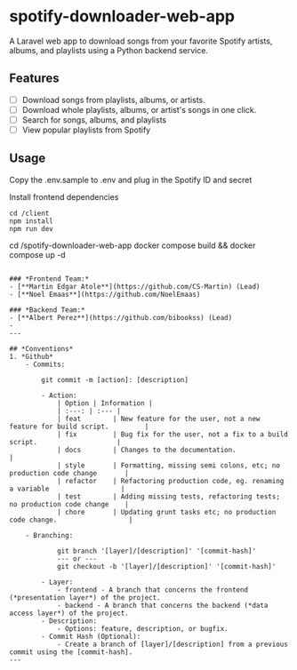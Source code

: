 # spotify-downloader-web-app
A Laravel web app to download songs from your favorite Spotify artists, albums, and playlists using a Python backend service.

## Features
- [ ] Download songs from playlists, albums, or artists. 
- [ ] Download whole playlists, albums, or artist's songs in one click.
- [ ] Search for songs, albums, and playlists
- [ ] View popular playlists from Spotify

## Usage
Copy the .env.sample to .env and plug in the Spotify ID and secret

Install frontend dependencies
```
cd /client
npm install
npm run dev
```
cd /spotify-downloader-web-app
docker compose build && docker compose up -d
```

### *Frontend Team:*
- [**Martin Edgar Atole**](https://github.com/CS-Martin) (Lead)
- [**Noel Emaas**](https://github.com/NoelEmaas)

### *Backend Team:*
- [**Albert Perez**](https://github.com/bibookss) (Lead)
- 
---

## *Conventions*
1. *Github*
    - Commits:
        
        git commit -m [action]: [description]
        
        - Action:
            | Option | Information |
            | :---: | :--- |
            | feat        | New feature for the user, not a new feature for build script.         |
            | fix         | Bug fix for the user, not a fix to a build script.                    |
            | docs        | Changes to the documentation.                                         |
            | style       | Formatting, missing semi colons, etc; no production code change       |
            | refactor    | Refactoring production code, eg. renaming a variable                  |
            | test        | Adding missing tests, refactoring tests; no production code change    |
            | chore       | Updating grunt tasks etc; no production code change.                  |
            
    - Branching:
        
            git branch '[layer]/[description]' '[commit-hash]'
            --- or ---
            git checkout -b '[layer]/[description]' '[commit-hash]'
        
        - Layer:
            - frontend - A branch that concerns the frontend (*presentation layer*) of the project.
            - backend - A branch that concerns the backend (*data access layer*) of the project.
        - Description:
            - Options: feature, description, or bugfix.
        - Commit Hash (Optional):
            - Create a branch of [layer]/[description] from a previous commit using the [commit-hash].
---
